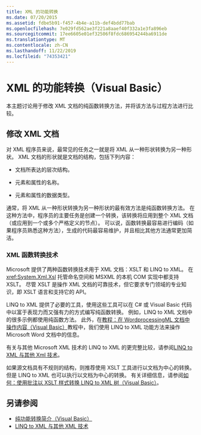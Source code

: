 ```yaml
---
title: XML 的功能转换
ms.date: 07/20/2015
ms.assetid: fdbe5b91-f457-4b4e-a11b-def4bdd77bab
ms.openlocfilehash: 7e029fd562ae3f221a8aaef40f332a1e3fa896eb
ms.sourcegitcommit: 17ee6605e01ef32506f8fdc686954244ba6911de
ms.translationtype: MT
ms.contentlocale: zh-CN
ms.lasthandoff: 11/22/2019
ms.locfileid: "74353421"
---
```

# <a name="functional-transformation-of-xml-visual-basic"></a>XML 的功能转换（Visual Basic）
本主题讨论用于修改 XML 文档的纯函数转换方法，并将该方法与过程方法进行比较。  
  
## <a name="modifying-an-xml-document"></a>修改 XML 文档  
 对 XML 程序员来说，最常见的任务之一就是将 XML 从一种形状转换为另一种形状。 XML 文档的形状就是文档的结构，包括下列内容：  
  
- 文档所表达的层次结构。  
  
- 元素和属性的名称。  
  
- 元素和属性的数据类型。  
  
 通常，将 XML 从一种形状转换为另一种形状的最有效方法是纯函数转换方法。 在这种方法中，程序员的主要任务是创建一个转换，该转换将应用到整个 XML 文档（或应用到一个或多个严格定义的节点）。 可以说，函数转换最容易进行编码（如果程序员熟悉这种方法），生成的代码最容易维护，并且相比其他方法通常更加简洁。  
  
### <a name="xml-functional-transformational-technologies"></a>XML 函数转换技术  
 Microsoft 提供了两种函数转换技术用于 XML 文档：XSLT 和 LINQ to XML。 在 <xref:System.Xml.Xsl> 托管命名空间和 MSXML 的本机 COM 实现中都支持 XSLT。 尽管 XSLT 是操作 XML 文档的可靠技术，但它要求专门领域的专业知识，即 XSLT 语言和支持它的 API。  
  
 LINQ to XML 提供了必要的工具，使用这些工具可以在 C# 或 Visual Basic 代码中以富于表现力而又强有力的方式编写纯函数转换。 例如，LINQ to XML 文档中的很多示例都使用纯函数方法。 此外，在[教程：在 WordprocessingML 文档中操作内容（Visual Basic）](../../../../visual-basic/programming-guide/concepts/linq/tutorial-manipulating-content-in-a-wordprocessingml-document.md)教程中，我们使用 LINQ to XML 功能方法来操作 Microsoft Word 文档中的信息。  
  
 有关与其他 Microsoft XML 技术的 LINQ to XML 的更完整比较，请参阅[LINQ to XML 与其他 Xml 技术](../../../../visual-basic/programming-guide/concepts/linq/linq-to-xml-vs-other-xml-technologies.md)。  
  
 如果源文档具有不规则的结构，则推荐使用 XSLT 工具进行以文档为中心的转换。 但是 LINQ to XML 也可以执行以文档为中心的转换。 有关详细信息，请参阅[如何：使用批注以 XSLT 样式转换 LINQ to XML 树（Visual Basic）](../../../../visual-basic/programming-guide/concepts/linq/how-to-use-annotation-trees-to-transform-linq-to-xml-trees-in-an-xslt-style.md)。  
  
## <a name="see-also"></a>另请参阅

- [纯功能转换简介（Visual Basic）](../../../../visual-basic/programming-guide/concepts/linq/introduction-to-pure-functional-transformations.md)
- [LINQ to XML 与其他 XML 技术](../../../../visual-basic/programming-guide/concepts/linq/linq-to-xml-vs-other-xml-technologies.md)
